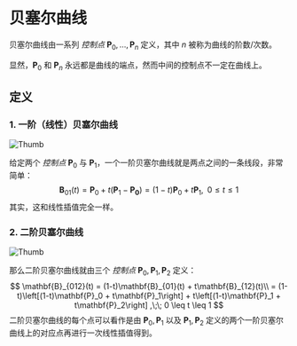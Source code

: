 # 贝塞尔曲线

贝塞尔曲线由一系列  *控制点* $\mathbf{P}_0, \dots, \mathbf{P}_n$ 定义，其中 $n$ 被称为曲线的阶数/次数。

显然，$\mathbf{P}_0$ 和 $\mathbf{P}_n$ 永远都是曲线的端点，然而中间的控制点不一定在曲线上。

## 定义

### 1. 一阶（线性）贝塞尔曲线

![Thumb](./assets/240px-Bézier_1_big.gif)

给定两个 *控制点* $\mathbf{P}_0$ 与 $\mathbf{P}_1$，一个一阶贝塞尔曲线就是两点之间的一条线段，非常简单：
$$
\mathbf{B}_{01}(t)
= \mathbf{P}_0 + t(\mathbf{P}_1 - \mathbf{P_0})
= (1-t)\mathbf{P}_0 + t\mathbf{P}_1
,\;\; 0 \leq t \leq 1
$$
其实，这和线性插值完全一样。

### 2. 二阶贝塞尔曲线

![Thumb](./assets/240px-Bézier_2_big.gif)

那么二阶贝塞尔曲线就由三个 *控制点* $\mathbf{P}_0, \mathbf{P}_1, \mathbf{P}_2$ 定义：
$$
\mathbf{B}_{012}(t)
= (1-t)\mathbf{B}_{01}(t) + t\mathbf{B}_{12}(t)\\
= (1-t)\left[(1-t)\mathbf{P}_0 + t\mathbf{P}_1\right] + t\left[(1-t)\mathbf{P}_1 + t\mathbf{P}_2\right]
,\;\; 0 \leq t \leq 1
$$
二阶贝塞尔曲线的每个点可以看作是由 $\mathbf{P}_0, \mathbf{P}_1$ 以及 $\mathbf{P}_1, \mathbf{P}_2$ 定义的两个一阶贝塞尔曲线上的对应点再进行一次线性插值得到。